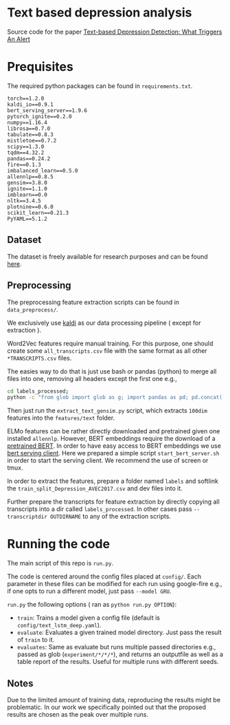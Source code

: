# Text based depression analysis

Source code for the paper [Text-based Depression Detection: What Triggers An Alert](https://arxiv.org/abs/1904.05154)


# Prequisites

The required python packages can be found in `requirements.txt`.

```
torch==1.2.0
kaldi_io==0.9.1
bert_serving_server==1.9.6
pytorch_ignite==0.2.0
numpy==1.16.4
librosa==0.7.0
tabulate==0.8.3
mistletoe==0.7.2
scipy==1.3.0
tqdm==4.32.2
pandas==0.24.2
fire==0.1.3
imbalanced_learn==0.5.0
allennlp==0.8.5
gensim==3.8.0
ignite==1.1.0
imblearn==0.0
nltk==3.4.5
plotnine==0.6.0
scikit_learn==0.21.3
PyYAML==5.1.2
```


## Dataset 

The dataset is freely available for research purposes and can be found [here](http://dcapswoz.ict.usc.edu/).


## Preprocessing

The preprocessing feature extraction scripts can be found in `data_preprocess/`.

We exclusively use [kaldi](http://kaldi-asr.org/) as our data processing pipeline ( except for extraction ). 

Word2Vec features require manual training. For this purpose, one should create some `all_transcripts.csv` file with the same format as all other `*TRANSCRIPTS.csv` files.

The easies way to do that is just use bash or pandas (python) to merge all files into one, removing all headers except the first one e.g.,

```bash
cd labels_processed;
python -c "from glob import glob as g; import pandas as pd; pd.concat([pd.read_csv(f,sep='\t') for f in g('*TRANS*.csv')]).to_csv('all_transcripts.csv', index=False, sep='\t')"
```

Then just run the `extract_text_gensim.py` script, which extracts `100dim` features into the `features/text` folder.

ELMo features can be rather directly downloaded and pretrained given one installed `allennlp`. 
However, BERT embeddings require the download of a [pretrained BERT](https://github.com/google-research/bert).
In order to have easy access to BERT embeddings we use [bert serving client](https://pypi.org/project/bert-serving-client/). Here we prepared a simple script `start_bert_server.sh` in order to start the serving client. We recommend the use of screen or tmux.



In order to extract the features, prepare a folder named `labels` and softlink the `train_split_Depression_AVEC2017.csv` and dev files into it.

Further prepare the transcripts for feature extraction by directly copying all transcripts into a dir called `labels_processed`.
In other cases pass `--transcriptdir OUTDIRNAME` to any of the extraction scripts.


# Running the code

The main script of this repo is `run.py`.

The code is centered around the config files placed at `config/`. Each parameter in these files can be modified for each run using google-fire e.g., if one opts to run a different model, just pass `--model GRU`. 

`run.py` the following options ( ran as `python run.py OPTION`):
* `train`: Trains a model given a config file (default is `config/text_lstm_deep.yaml`).
* `evaluate`: Evaluates a given trained model directory. Just pass the result of `train` to it.
* `evaluates`: Same as evaluate but runs multiple passed directories e.g., passed as glob (`experiment/*/*/*`), and returns an outputfile as well as a table report of the results. Useful for multiple runs with different seeds.

## Notes

Due to the limited amount of training data, reproducing the results might be problematic. In our work we specifically pointed out that the proposed results are chosen as the peak over multiple runs. 

